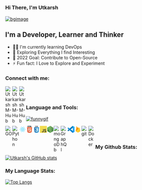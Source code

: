 ### Hi There, I'm Utkarsh

[<img align="center" alt="bgimage" width="1500px" height="300px" src="https://media.giphy.com/media/RbDKaczqWovIugyJmW/giphy.gif"/>](https://www.linkedin.com/in/utkarsh-mandape-3a94a0197/)

## I'm a Developer, Learner and Thinker

- 👩‍💻 I'm currently learning DevOps
- 🎋  Exploring Everything I find Interesting
- 🥅 2022 Goal: Contribute to Open-Source
- ⚡ Fun fact: I Love to Explore and Experiment

### Connect with me:

[<img align="left" alt="UtkarshM-Hub" width="22px" src="https://raw.githubusercontent.com/peterthehan/peterthehan/master/assets/linkedin.svg"/>](https://www.linkedin.com/in/utkarsh-mandape-3a94a0197/)

[<img align="left" alt="UtkarshM-Hub" width="22px" src="https://raw.githubusercontent.com/peterthehan/peterthehan/master/assets/twitter.svg"/>](https://twitter.com/MandapeUtkarsh)

[<img align="left" alt="UtkarshM-Hub" width="22px" src="https://cdn-icons-png.flaticon.com/512/174/174855.png"/>](https://www.instagram.com/utkarshmandape/)

<br/>
<br/>

### Language and Tools:

[<img align="center" alt="funnygif" width="500" height="300px" src="https://media.giphy.com/media/l1KuiQXE2g0OIl9NC/giphy.gif"/>]()



[<img align="left" alt="GO" width="22px" src="https://cdn.icon-icons.com/icons2/2699/PNG/512/golang_logo_icon_171073.png"/>]()

[<img align="left" alt="Python" width="22px" src="https://cdn.icon-icons.com/icons2/2415/PNG/512/python_original_logo_icon_146381.png"/>]()

[<img align="left" alt="ReactJS" width="22px" src="https://raw.githubusercontent.com/github/explore/80688e429a7d4ef2fca1e82350fe8e3517d3494d/topics/react/react.png"/>]()

[<img align="left" alt="CSS" width="22px" src="https://raw.githubusercontent.com/github/explore/80688e429a7d4ef2fca1e82350fe8e3517d3494d/topics/html/html.png"/>]()

[<img align="left" alt="JS" width="22px" src="https://raw.githubusercontent.com/github/explore/80688e429a7d4ef2fca1e82350fe8e3517d3494d/topics/css/css.png"/>]()

[<img align="left" alt="JavaScript" width="22px" src="https://raw.githubusercontent.com/github/explore/80688e429a7d4ef2fca1e82350fe8e3517d3494d/topics/javascript/javascript.png"/>]()

[<img align="left" alt="NodeJS" width="22px" src="https://raw.githubusercontent.com/github/explore/80688e429a7d4ef2fca1e82350fe8e3517d3494d/topics/nodejs/nodejs.png"/>]()

[<img align="left" alt="mongoDb" width="22px" src="https://img.icons8.com/color/452/mongodb.png"/>]()

[<img align="left" alt="GraphQl" width="22px" src="https://img.icons8.com/color/344/graphql.png"/>]()

[<img align="left" alt="VsCode" width="22px" src="https://raw.githubusercontent.com/github/explore/80688e429a7d4ef2fca1e82350fe8e3517d3494d/topics/visual-studio-code/visual-studio-code.png"/>]()

[<img align="left" alt="firebase" width="22px" src="https://raw.githubusercontent.com/github/explore/80688e429a7d4ef2fca1e82350fe8e3517d3494d/topics/firebase/firebase.png"/>]()

[<img align="left" alt="git" width="22px" src="https://img.icons8.com/color/344/git.png"/>]()

[<img align="left" alt="Docker" width="22px" src="https://cdn.icon-icons.com/icons2/2415/PNG/512/docker_plain_logo_icon_146554.png"/>]()

<br/>
<br/>

### My Github Stats:

[![Utkarsh's GitHub stats](https://github-readme-stats.vercel.app/api?username=UtkarshM-Hub&show_icons=true&theme=tokyonight)](https://github.com/UtkarshM-Hub/github-readme-stats)

### My Language Stats:

[![Top Langs](https://github-readme-stats.vercel.app/api/top-langs/?username=UtkarshM-Hub&theme=tokyonight)](https://github.com/UtkarshM-Hub/github-readme-stats)
